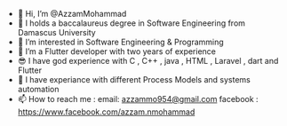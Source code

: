 - 👋 Hi, I’m @AzzamMohammad
- 🤩 I holds a baccalaureus degree in Software Engineering from Damascus University
- 👀 I’m interested in Software Engineering & Programming
- 🤩 I’m a Flutter developer with two years of experience
- 😎 I have god experience with C , C++ , java , HTML , Laravel , dart and Flutter
- 🤗 I have experiance with different Process Models and systems automation
- 📫 How to reach me :
   email: azzammo954@gmail.com
   facebook : https://www.facebook.com/azzam.nmohammad

<!---
AzzamMohammad/AzzamMohammad is a ✨ special ✨ repository because its `README.md` (this file) appears on your GitHub profile.
You can click the Preview link to take a look at your changes.
--->
